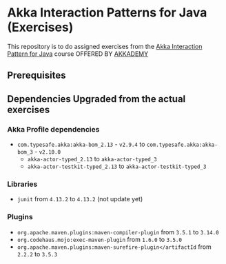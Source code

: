 # Akka Interaction Patterns for Java (Exercises)

This repository is to do assigned exercises from
the [Akka Interaction Pattern for Java](https://akkademy.akka.io/learn/courses/48/akka-interaction-patterns-for-java)
course OFFERED BY [AKKADEMY](https://akkademy.io)

## Prerequisites

## Dependencies Upgraded from the actual exercises

### Akka Profile dependencies

- `com.typesafe.akka:akka-bom_2.13` - `v2.9.4` to `com.typesafe.akka:akka-bom_3` - `v2.10.0`
    - `akka-actor-typed_2.13`  to `akka-actor-typed_3`
    - `akka-actor-testkit-typed_2.13` to `akka-actor-testkit-typed_3`

### Libraries

- `junit` from `4.13.2` to `4.13.2` (not update yet)

### Plugins

- `org.apache.maven.plugins:maven-compiler-plugin` from `3.5.1` to `3.14.0`
- `org.codehaus.mojo:exec-maven-plugin` from `1.6.0` to `3.5.0`
- `org.apache.maven.plugins:maven-surefire-plugin</artifactId` from `2.2.2` to `3.5.3`
